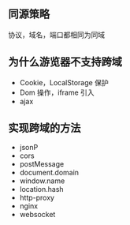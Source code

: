 ## 同源策略

协议，域名，端口都相同为同域

## 为什么游览器不支持跨域

- Cookie，LocalStorage 保护
- Dom 操作，iframe 引入
- ajax

## 实现跨域的方法

- jsonP
- cors
- postMessage
- document.domain
- window.name
- location.hash
- http-proxy
- nginx
- websocket
